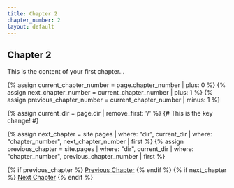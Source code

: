 ```yaml
---
title: Chapter 2
chapter_number: 2
layout: default
---
```


## Chapter 2

This is the content of your first chapter...

<div class="chapter-nav">
  {% assign current_chapter_number = page.chapter_number | plus: 0 %}
  {% assign next_chapter_number = current_chapter_number | plus: 1 %}
  {% assign previous_chapter_number = current_chapter_number | minus: 1 %}

  {% assign current_dir = page.dir | remove_first: '/' %} {# This is the key change! #}

  {% assign next_chapter = site.pages | where: "dir", current_dir | where: "chapter_number", next_chapter_number | first %}
  {% assign previous_chapter = site.pages | where: "dir", current_dir | where: "chapter_number", previous_chapter_number | first %}

  {% if previous_chapter %}
    <a href="{{ previous_chapter.url }}" class="prev-chapter">Previous Chapter</a>
  {% endif %}
  {% if next_chapter %}
    <a href="{{ next_chapter.url }}" class="next-chapter">Next Chapter</a>
  {% endif %}
</div>